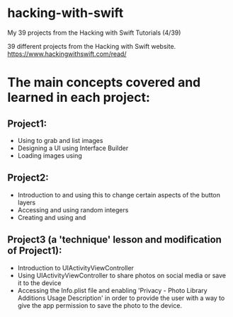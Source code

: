 # hacking-with-swift
My 39 projects from the Hacking with Swift Tutorials (4/39)


39 different projects from the Hacking with Swift website. https://www.hackingwithswift.com/read/


# The main concepts covered and learned in each project:

## Project1:
 * Using <FileManager> to grab and list images
 * Designing a UI using Interface Builder
 * Loading images using <UIImage>
 
## Project2:
 * Introduction to <CALayer> and using this to change certain aspects of the button layers
 * Accessing and using random integers
 * Creating and using <IBOutlets> and <IBActions>

## Project3 (a 'technique' lesson and modification of Project1):
 * Introduction to UIActivityViewController
 * Using UIActivityViewController to share photos on social media or save it to the device
 * Accessing the Info.plist file and enabling 'Privacy - Photo Library Additions Usage Description' in order to provide the user with a way to give the app permission to save the photo to the device.
